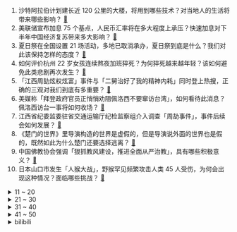 1. 沙特阿拉伯计划建长近 120 公里的大楼，将用到哪些技术？对当地人的生活将带来哪些影响？ [:link:](https://www.zhihu.com/question/545480673)
2. 美联储宣布加息 75 个基点，人民币汇率将在多大程度上承压？快速加息对下半年中国经济复苏带来多大影响？ [:link:](https://www.zhihu.com/question/545684704)
3. 夏日祭在全国设置 21 场活动，多地已取消承办，夏日祭到底是什么？我们对此该保持怎样的态度？ [:link:](https://www.zhihu.com/question/545553100)
4. 如何评价杭州 22 岁女孩连续熬夜加班猝死？为何猝死越来越年轻？该如何避免此类悲剧再次发生？ [:link:](https://www.zhihu.com/question/545658834)
5. 「江西周劼炫权炫富」事件与「二舅治好了我的精神内耗」同时登上热搜，正确的三观对我们到底有多重要？ [:link:](https://www.zhihu.com/question/545601594)
6. 美媒称「拜登政府官员正悄悄劝阻佩洛西不要窜访台湾」，如何看待此消息？佩洛西访台一事将如何收场？ [:link:](https://www.zhihu.com/question/545429833)
7. 江西省纪委监委驻省交通运输厅纪检监察组介入调查「周劼事件」，事件后续会如何发展？ [:link:](https://www.zhihu.com/question/545652442)
8. 《楚门的世界》里导演构造的世界是虚假的，但是导演说外面的世界也是假的，既然如此为什么楚门还要选择逃离？ [:link:](https://www.zhihu.com/question/538913297)
9. 中国佛教协会强调「狠抓教风建设，推进全面从严治教」，具有哪些积极意义？ [:link:](https://www.zhihu.com/question/545631020)
10. 日本山口市发生「人猴大战」，野猴罕见频繁攻击人类  45 人受伤，为何会出现这种情况？面临哪些挑战？ [:link:](https://www.zhihu.com/question/545657254)
<details>
<summary>11 ~ 20</summary>

11. 沈洪兵任中国疾控中心主任，高福因年龄原因不再担任，还有哪些信息值得关注？ [:link:](https://www.zhihu.com/question/545449567)
12. 古茗奶茶被曝喝出壁虎，实际情况如何？为何奶茶店频现食品安全问题？ [:link:](https://www.zhihu.com/question/545608271)
13. 男子出轨 14 年赠情人 379 万，妻子起诉返还，法院判全退，如何从法律角度解读此判决？ [:link:](https://www.zhihu.com/question/545269440)
14. 科技巨头们呼吁的废除闰秒是必要的吗？是否可以通过前置检查程序解决这一问题？ [:link:](https://www.zhihu.com/question/545555130)
15. 美联储再次加息 75 个基点，重申控通胀的坚定承诺，本次加息能否有效控制通胀上升？对全球经济有何影响？ [:link:](https://www.zhihu.com/question/545511029)
16. 周劼回应朋友圈炫富，父亲并非副局长，言论有夸大，事后十分后悔，有哪些值得关注的信息？ [:link:](https://www.zhihu.com/question/545440639)
17. 父母走后，兄弟姐妹就散了，基本不来往了是真的吗？ [:link:](https://www.zhihu.com/question/452496602)
18. 如何评价7月27日kpl AG超玩会1-4负于KSG输掉卡位赛？ [:link:](https://www.zhihu.com/question/545632891)
19. 俄罗斯将在 2024 年退出国际空间站计划并开始建设自己的空间站，这释放了哪些信号？ [:link:](https://www.zhihu.com/question/545512881)
20. 怎样的装修能不过时？ [:link:](https://www.zhihu.com/question/543987153)
</details>
<details>
<summary>21 ~ 30</summary>

21. 日常生活代步，电动车与燃油车相比有哪些优势？ [:link:](https://www.zhihu.com/question/544976784)
22. 每天晚上睡前喝一瓶易拉罐啤酒会发胖吗？ [:link:](https://www.zhihu.com/question/532201468)
23. 如何看待菜鸟因其物流全链路减碳方案与成果，受邀参加「全球贸易与气候变化研讨会」？有哪些信息值得关注？ [:link:](https://www.zhihu.com/question/545591145)
24. Z15(AC352)型「吉祥鸟」直升机顺利取得适航证，你觉得它未来的潜力在哪里？ [:link:](https://www.zhihu.com/question/545341961)
25. 世界上让你觉得最美好的人是谁？ [:link:](https://www.zhihu.com/question/34511018)
26. 作为女生，你最希望男朋友送什么样的七夕礼物？ [:link:](https://www.zhihu.com/question/545160012)
27. 《水浒传》中，杨志恶了高太尉，梁中书为什么还敢收他做提辖？ [:link:](https://www.zhihu.com/question/545023034)
28. 公考面试不报班怎么准备？ [:link:](https://www.zhihu.com/question/528420716)
29. 如何评价《沉香如屑》对仙侠精神的体现？ [:link:](https://www.zhihu.com/question/545260703)
30. 杀牛的时候牛流眼泪，它是真的感到了悲伤，还是因为自然选择？ [:link:](https://www.zhihu.com/question/310225388)
</details>
<details>
<summary>31 ~ 40</summary>

31. 空气炸锅怎么用？ [:link:](https://www.zhihu.com/question/51866486)
32. 如何练就看到一道数学题，不管多难都有思路，并且能在短时间的思考后迅速把它解出来的能力？ [:link:](https://www.zhihu.com/question/503223536)
33. 申请留学过程中，GPA 的重要性有多大？ [:link:](https://www.zhihu.com/question/19932296)
34. 考研政治如何考到80分？ [:link:](https://www.zhihu.com/question/379819303)
35. 「排雷英雄」杜富国康复出院，走向新的工作岗位。英雄归来，你有什么想对他说的？ [:link:](https://www.zhihu.com/question/545220332)
36. 在美国通胀创 40 余年新高背景下，美联储为何没有升级加息行动？对美联储未来加息路径有何预期？ [:link:](https://www.zhihu.com/question/545685149)
37. 影视编剧谈《回村三天，二舅治好了我的精神内耗》刷屏，称「反映出当下文艺创作空乏悬浮」，如何看待其观点？ [:link:](https://www.zhihu.com/question/545561412)
38. 由于南京夏日祭的影响之后，全国各地超 60 个漫展宣布取消或延期，是否存在矫枉过正？ [:link:](https://www.zhihu.com/question/545491406)
39. 如果禁止游戏盈利，游戏行业会不会直接消失死掉？然后其他娱乐行业蓬勃发展？ [:link:](https://www.zhihu.com/question/545376408)
40. 国家统计局公布 2022 年 1-6 月份全国规模以上工业企业利润增长 1.0%，哪些信息值得关注？ [:link:](https://www.zhihu.com/question/545533527)
</details>
<details>
<summary>41 ~ 50</summary>

41. 7 月 27 日菲律宾发生 7.0 级地震，震源深度10千米，目前当地情况如何？ [:link:](https://www.zhihu.com/question/545516953)
42. 如何看待重庆男子一胎得女后发朋友圈称「晦气」，本人回应只是牢骚话？当地公安机关已进行训诫，后续将如何？ [:link:](https://www.zhihu.com/question/545562138)
43. 如何评价华为 7 月 27 日发布的 HarmonyOS 3 操作系统？它的实际体验如何？ [:link:](https://www.zhihu.com/question/545554079)
44. 广汽集团董事长称「 在为宁德时代打工」，宁德时代称「自己在稍有盈利的边缘挣扎」，钱到底被谁赚了？ [:link:](https://www.zhihu.com/question/545524370)
45. 今天是世界肝炎日，肝炎都有哪些症状表现？我们日常该如何预防肝炎？ [:link:](https://www.zhihu.com/question/544670394)
46. 为什么上海地铁英文提示词中把「路」译为「Road」而南京地铁是「Lu」？ [:link:](https://www.zhihu.com/question/545255479)
47. 95 后女生因染粉红色头发被网暴，当事人称生活受到严重影响，准备起诉网暴者，如何看待此事？ [:link:](https://www.zhihu.com/question/545531331)
48. 2022 LPL 夏季赛 WE 1:2 不敌 LGD 开赛十一连败，如何评价这场比赛？ [:link:](https://www.zhihu.com/question/545597684)
49. 如何看待北大教授称「 能找到工作就没必要考研」？具体情况如何？你认为找工作经验重要还是学历重要？ [:link:](https://www.zhihu.com/question/545528473)
50. 挣够了100万，去考公务员可以养老了吗？ [:link:](https://www.zhihu.com/question/545166188)
</details><details>
<summary>bilibili</summary>

1. 回村三天，二舅治好了我的精神内耗 [:link:](//www.bilibili.com/video/BV1MN4y177PB)
2. 为什么我要花100块，复刻5毛钱的玩意儿？？ [:link:](//www.bilibili.com/video/BV1CG411H795)
3. 东 汉 变 种 人 [:link:](//www.bilibili.com/video/BV1ZB4y1Y7Hm)
4. “那是因为二舅活得好，不是因为我写得好” [:link:](//www.bilibili.com/video/BV1dr4y1L7cN)
5. 刑啊，给我耍把戏是吧？ [:link:](//www.bilibili.com/video/BV1UY4y1A7wt)
6. 毕竟我是听印度儿歌长大的 [:link:](//www.bilibili.com/video/BV1ZB4y187Kp)
7. 一直在模仿，从未被超越 [:link:](//www.bilibili.com/video/BV1ye4y197Q4)
8. 《你的背景太假了》 [:link:](//www.bilibili.com/video/BV1BW4y127s3)
9. 树叶和白姨正式官宣！并且直播连麦甜蜜互动！祝福叶哥！ [:link:](//www.bilibili.com/video/BV1fg411y7ba)
10. 西 北 男 人 的 全 新 变 身（2） [:link:](//www.bilibili.com/video/BV1se4y1Q72n)
<details>
<summary>11 ~ 20</summary>

11. 这可能是全世界伙食最好的监狱了！UP为了美食竟然进了监狱 [:link:](//www.bilibili.com/video/BV1oN4y1j7ZE)
12. 【warma/怒九】让我们快乐地搬家吧！ [:link:](//www.bilibili.com/video/BV1LN4y17785)
13. 【时代少年团】《绝配》MV [:link:](//www.bilibili.com/video/BV1ja411U7Ua)
14. 《原神》小剧场——「璃月雅集」第五期 [:link:](//www.bilibili.com/video/BV1oB4y1k7zw)
15. 【杭州现巨型彩虹】雷电与彩虹同框 [:link:](//www.bilibili.com/video/BV1UW4y127Mh)
16. 为什么中国人敢对神说“不”？ [:link:](//www.bilibili.com/video/BV1vV4y177Sf)
17. 学做豪华《双层汉堡盖饭》！ [:link:](//www.bilibili.com/video/BV1AB4y1b7Qo)
18. 第一次坐上公益慢火车，原来中国速度的背后，是中国温度！ [:link:](//www.bilibili.com/video/BV1hd4y1S7ij)
19. 【 错过的烟火 | 官方MV 】周杰伦 荒漠抒情摇滚曲风  错过你寂寞一路狂飙 [:link:](//www.bilibili.com/video/BV1vB4y1k7AK)
20. 《您的外卖员正在吃您的外卖》 [:link:](//www.bilibili.com/video/BV1oa411K7MG)
</details>
<details>
<summary>21 ~ 30</summary>

21. 《 奇 怪 的 沙 雕 增 加 了 》 [:link:](//www.bilibili.com/video/BV1CY4y1j71u)
22. 实拍立体机动装置！燃烧的经费！燃烧的梦想！ [:link:](//www.bilibili.com/video/BV1ct4y1L7en)
23. 非洲小美国是哪里？【奇葩小国38】 [:link:](//www.bilibili.com/video/BV1w94y1D7W8)
24. 漠叔与火箭小镇村民达到共嬴，相处很融洽 [:link:](//www.bilibili.com/video/BV1tY4y1j7tn)
25. 我和我的冤种兄弟之车辆没油！ [:link:](//www.bilibili.com/video/BV1rG411H7hh)
26. 【原神】⚡️一 切 为 了 至 冬⚡️ [:link:](//www.bilibili.com/video/BV1Mr4y1L7SD)
27. “ 冰  块  刺  客 3.0 ” [:link:](//www.bilibili.com/video/BV1qe4y1Q7zE)
28. 关于山城小栗旬向我表白这件事...... [:link:](//www.bilibili.com/video/BV1xG4y1i7GS)
29. 食 材 高 端，但 是 阴 间！ [:link:](//www.bilibili.com/video/BV1xe4y1Q7hW)
30. 孤独的动物园，80多岁老人坚守30多年只为这些动物有饭吃 [:link:](//www.bilibili.com/video/BV1Ka411T7Fg)
</details>
<details>
<summary>31 ~ 40</summary>

31. 兔 子 警 官 走 入 现 实 [:link:](//www.bilibili.com/video/BV1fF411P7ed)
32. 一辈子忘不掉的MC短片 [:link:](//www.bilibili.com/video/BV11r4y1L7Vc)
33. 玩梗？抖机灵？别再让“地狱笑话”侵蚀你的善良！ [:link:](//www.bilibili.com/video/BV1Mg411f7H5)
34. 带老板娘开房车越野！有多快乐？ [:link:](//www.bilibili.com/video/BV1EW4y1y71v)
35. 这个游戏讨论的还是太过于超前了 [:link:](//www.bilibili.com/video/BV1dg411y7mN)
36. 《芳心纵火犯擒拿法》 [:link:](//www.bilibili.com/video/BV1zr4y1L738)
37. 小猫咪冲到门口接麻麻回家：如果是见你，我一定用跑的 [:link:](//www.bilibili.com/video/BV1KV4y1E7pv)
38. 交错之地 | 永劫无间全新地图【火罗国】预告CG [:link:](//www.bilibili.com/video/BV1Dg411Z7KZ)
39. 今 天 爸 妈 不 在 家♪(*^^)o∀*∀o(^^*)♪ [:link:](//www.bilibili.com/video/BV1SW4y1275H)
40. 反方向的钟 [:link:](//www.bilibili.com/video/BV1rr4y1L76Q)
</details>
<details>
<summary>41 ~ 50</summary>

41. 蒸了几十次后，我悟了！！！！ [:link:](//www.bilibili.com/video/BV1cg41117Sb)
42. 哇！有VIP爆率真的很高！！！ [:link:](//www.bilibili.com/video/BV1XG4y1i7w2)
43. 姐妹们，听说这个箱子申请出战~ [:link:](//www.bilibili.com/video/BV1nU4y1q7ku)
44. 你一句春不晚，我便热死在了真江南 [:link:](//www.bilibili.com/video/BV1eT411E7Cj)
45. 万万没想到，我竟然成了那个幸运儿！ [:link:](//www.bilibili.com/video/BV1gS4y1t7ZP)
46. 725 郑州暴雨 末世美学 [:link:](//www.bilibili.com/video/BV12a411U7jW)
47. 最 伟 大 的 炮 击 ！【C4快乐阴人流#31】 [:link:](//www.bilibili.com/video/BV1ga411T7V9)
48. 《用螺蛳粉在嘴里编花绳》炫耀一下毫无卵用的小技能.mp4 [:link:](//www.bilibili.com/video/BV1c94y1D7fj)
49. 303s 记忆中你青蒜的脸 [:link:](//www.bilibili.com/video/BV1Wt4y1L73P)
50. 作业，但是看了让人满头问号 [:link:](//www.bilibili.com/video/BV19W4y117BE)
</details>
<details>
<summary>51 ~ 60</summary>

51. 互联网的美妙之处 [:link:](//www.bilibili.com/video/BV1nG4y1i768)
52. 不要碰这款马里奥游戏，玩过的都自闭了！ [:link:](//www.bilibili.com/video/BV1bY4y1j7RA)
53. 在古代这叫发配 [:link:](//www.bilibili.com/video/BV13B4y1h7nK)
54. 【NIJISANJIEN】异能学科Iluna-Let’s Get It Started- [:link:](//www.bilibili.com/video/BV1M94y1X7rt)
55. 我话讲完，谁赞成？谁反对？周朝先的霸气人生，解说经典政治黑帮片《黑金》 [:link:](//www.bilibili.com/video/BV1pS4y1t7Xn)
56. cure for me ｜谁点的，来看我拍琴 [:link:](//www.bilibili.com/video/BV1uU4y1q7jn)
57. 【散人】与心海的斗智斗勇！坑爹i wanna欢乐大战 [:link:](//www.bilibili.com/video/BV17B4y1h7uN)
58. 妈 不 吹 空 调 [:link:](//www.bilibili.com/video/BV1mW4y127tc)
59. 杭州酒家   厨子探店¥186 [:link:](//www.bilibili.com/video/BV1Lt4y1L72W)
60. 这是什么爽文剧本！！！ [:link:](//www.bilibili.com/video/BV1KS4y1t7Nu)
</details>
<details>
<summary>61 ~ 70</summary>

61. 入侵物种，但能吃 [:link:](//www.bilibili.com/video/BV1PF411N7vN)
62. 【自制】我做了一把 模 块 化 机 械 键 盘 !【软核】 [:link:](//www.bilibili.com/video/BV19V4y1J7Hx)
63. 我没惹你们任何人是什么梗【梗指南】 [:link:](//www.bilibili.com/video/BV1zr4y177Ws)
64. 【 我真是服了你这个老六 】 [:link:](//www.bilibili.com/video/BV1CG411n7JQ)
65. 尽快疏散！日本樱岛火山再度喷发 警戒级别升至最高！ [:link:](//www.bilibili.com/video/BV1yY4y1j7PF)
66. 千古完人阳明公，与他的心学，到底能带给我们什么 [:link:](//www.bilibili.com/video/BV1uF411N74G)
67. 【对抗诱惑!】如何训练大脑提升专注力! [:link:](//www.bilibili.com/video/BV1RF411P7bs)
68. 当你需要想方设法进入「地下世界」!!？ [:link:](//www.bilibili.com/video/BV1mB4y1k766)
69. 【原神】如果提瓦特也有国家地理摄影大赛？一名原摄玩家的周年回顾分享 [:link:](//www.bilibili.com/video/BV1AF411N7Zv)
70. 手机灌液氮？零下196℃当场炸裂！让SOC体验原地感冒【科技达】 [:link:](//www.bilibili.com/video/BV1YG4y1i7J2)
</details>
<details>
<summary>71 ~ 80</summary>

71. 出差男子深夜回家，竟然做出这种事 [:link:](//www.bilibili.com/video/BV1494y1D7Dd)
72. 可能每个人爱狗的方式不同吧…… [:link:](//www.bilibili.com/video/BV1hB4y1h7Fp)
73. emoji看完真的会栓Q [:link:](//www.bilibili.com/video/BV1yF411K7cE)
74. 当你在MC里玩求生之路？？！ [:link:](//www.bilibili.com/video/BV1XF411P7nw)
75. 6W块的别墅窗户，最后一块落地窗终于装上了 [:link:](//www.bilibili.com/video/BV16W4y127Ly)
76. 一定要和喜欢的人坐双层火车去大理！！！ [:link:](//www.bilibili.com/video/BV13a411u7eK)
77. 当我第一次打开MC [:link:](//www.bilibili.com/video/BV16t4y157gM)
78. 间谍过家家之阿尼亚我不要学习 [:link:](//www.bilibili.com/video/BV1kg411y7fj)
79. 给跑进院子的凶猫吃了第一条鱼之后。。。 [:link:](//www.bilibili.com/video/BV1YT411E73N)
80. 小伙服了下老爷爷过马路，没想到觉醒超能力，一口气看完《诸神的黄昏》1-2季 [:link:](//www.bilibili.com/video/BV1sN4y177BM)
</details>
<details>
<summary>81 ~ 90</summary>

81. 康熙让人喂太监喝油，结果拉出48颗大珍珠，这下惨了！电视剧 [:link:](//www.bilibili.com/video/BV1AS4y1t7UA)
82. 【原神沙画】耗时60天，我用沙子做动画，重现万叶封神时刻。 [:link:](//www.bilibili.com/video/BV1kd4y1S7J6)
83. 对不起，我被一个11岁的小学生给帅住了!林子烨 [:link:](//www.bilibili.com/video/BV1ZN4y1j77W)
84. 你真以为我是一个人？ [:link:](//www.bilibili.com/video/BV14B4y187Cz)
85. 拜托，别把消费者当傻子！！ [:link:](//www.bilibili.com/video/BV1fg411Z7Fz)
86. 老厨师陈宗明探店（查作业），济南【诚源鲁菜】。 [:link:](//www.bilibili.com/video/BV19W4y117F4)
87. 【赛马娘另类MMD】第一人称 体验帝皇的速度！ [:link:](//www.bilibili.com/video/BV1ed4y1S7oa)
88. ⚡我 刚 提 的 新 车⚡ [:link:](//www.bilibili.com/video/BV1Gr4y1L7wu)
89. 【Zc】“联名兔兔雪糕”全口味平民攻略！ 光明 熊小白X明日方舟 罗德岛假日联名雪糕礼盒开箱|魔法Zc目录 [:link:](//www.bilibili.com/video/BV1pV4y1E77U)
90. 别人想让我唱的vs我真正想唱的 [:link:](//www.bilibili.com/video/BV1eG411H7xj)
</details>
<details>
<summary>91 ~ 100</summary>

91. 【荒野大镖客2】我的亚瑟比任何人都需要救赎 （限时回归） [:link:](//www.bilibili.com/video/BV1Sg411y7F6)
92. 头发天生自带颜色 是什么感觉 [:link:](//www.bilibili.com/video/BV1Xa411K79B)
93. 暴躁美食系列之《2元土豆顶配版》教程在视频最后 想做的记得截屏收藏 [:link:](//www.bilibili.com/video/BV1SV4y177p8)
94. 我的狗真的会叫，它只是怕扰民… [:link:](//www.bilibili.com/video/BV1ot4y1578M)
95. 《小陈总之胯骨轴子有点疼》 [:link:](//www.bilibili.com/video/BV1pr4y1L7PF)
96. 一时间不知道是它聪明还是我傻 [:link:](//www.bilibili.com/video/BV1sW4y127kD)
97. 别 惹 晒！【TheShy的奇妙冒险02】 [:link:](//www.bilibili.com/video/BV1Xg411Z7hw)
98. 猫：耐心等一只鸭长大 [:link:](//www.bilibili.com/video/BV1EG4y1i7zs)
99. 20分钟在家做出冰淇淋天花板，真就有手就行！ [:link:](//www.bilibili.com/video/BV1ca411T74w)
100. 无论开不开心，没有火锅解决不了的 [:link:](//www.bilibili.com/video/BV1oF411P76P)
</details></details>